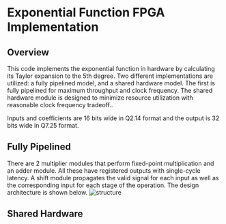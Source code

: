 # Exponential Function FPGA Implementation

## Overview
This code implements the exponential function in hardware by calculating its Taylor expansion to the 5th degree. Two different implementations are utilized: a fully pipelined model, and a shared hardware model. The first is fully pipelined for maximum throughput and clock frequency. The shared hardware module is designed to minimize resource utilization with reasonable clock frequency tradeoff..

Inputs and coefficients are 16 bits wide in Q2.14 format and the output is 32 bits wide in Q7.25 format. 

## Fully Pipelined
There are 2 multiplier modules that perform fixed-point multiplication and an adder module. All these have registered outputs with single-cycle latency. A shift module propagates the valid signal for each input as well as the corresponding input for each stage of the operation. The design architecture is shown below.
![structure](https://github.com/okenna10/hwa0/assets/101345398/35266597-53f7-44f6-a957-7d70939ba367)

## Shared Hardware


